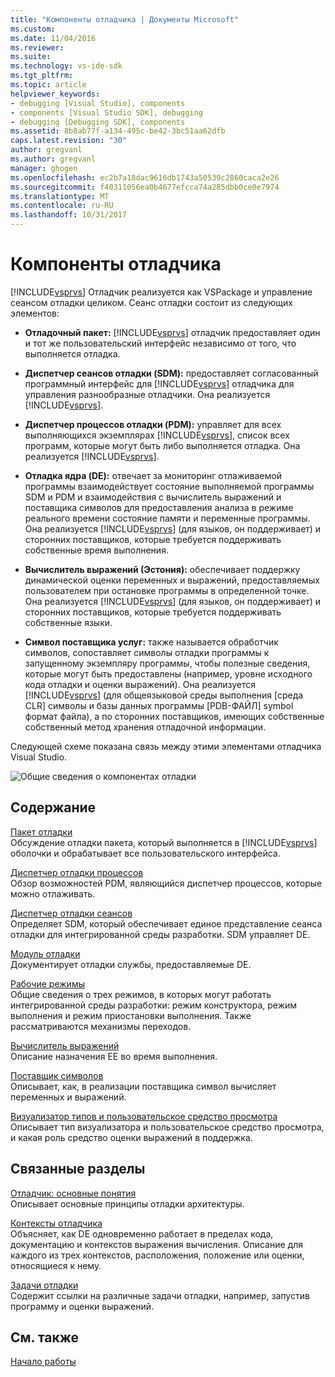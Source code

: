 ```yaml
---
title: "Компоненты отладчика | Документы Microsoft"
ms.custom: 
ms.date: 11/04/2016
ms.reviewer: 
ms.suite: 
ms.technology: vs-ide-sdk
ms.tgt_pltfrm: 
ms.topic: article
helpviewer_keywords:
- debugging [Visual Studio], components
- components [Visual Studio SDK], debugging
- debugging [Debugging SDK], components
ms.assetid: 8b8ab77f-a134-495c-be42-3bc51aa62dfb
caps.latest.revision: "30"
author: gregvanl
ms.author: gregvanl
manager: ghogen
ms.openlocfilehash: ec2b7a18dac9616db1743a50539c2860caca2e26
ms.sourcegitcommit: f40311056ea0b4677efcca74a285dbb0ce0e7974
ms.translationtype: MT
ms.contentlocale: ru-RU
ms.lasthandoff: 10/31/2017
---
```

# <a name="debugger-components"></a>Компоненты отладчика
[!INCLUDE[vsprvs](../../code-quality/includes/vsprvs_md.md)] Отладчик реализуется как VSPackage и управление сеансом отладки целиком. Сеанс отладки состоит из следующих элементов:  
  
-   **Отладочный пакет:** [!INCLUDE[vsprvs](../../code-quality/includes/vsprvs_md.md)] отладчик предоставляет один и тот же пользовательский интерфейс независимо от того, что выполняется отладка.  
  
-   **Диспетчер сеансов отладки (SDM):** предоставляет согласованный программный интерфейс для [!INCLUDE[vsprvs](../../code-quality/includes/vsprvs_md.md)] отладчика для управления разнообразные отладчики. Она реализуется [!INCLUDE[vsprvs](../../code-quality/includes/vsprvs_md.md)].  
  
-   **Диспетчер процессов отладки (PDM):** управляет для всех выполняющихся экземплярах [!INCLUDE[vsprvs](../../code-quality/includes/vsprvs_md.md)], список всех программ, которые могут быть либо выполняется отладка. Она реализуется [!INCLUDE[vsprvs](../../code-quality/includes/vsprvs_md.md)].  
  
-   **Отладка ядра (DE):** отвечает за мониторинг отлаживаемой программы взаимодействует состояние выполняемой программы SDM и PDM и взаимодействия с вычислитель выражений и поставщика символов для предоставления анализа в режиме реального времени состояние памяти и переменные программы. Она реализуется [!INCLUDE[vsprvs](../../code-quality/includes/vsprvs_md.md)] (для языков, он поддерживает) и сторонних поставщиков, которые требуется поддерживать собственные время выполнения.  
  
-   **Вычислитель выражений (Эстония):** обеспечивает поддержку динамической оценки переменных и выражений, предоставляемых пользователем при остановке программы в определенной точке. Она реализуется [!INCLUDE[vsprvs](../../code-quality/includes/vsprvs_md.md)] (для языков, он поддерживает) и сторонних поставщиков, которые требуется поддерживать собственные языки.  
  
-   **Символ поставщика услуг:** также называется обработчик символов, сопоставляет символы отладки программы к запущенному экземпляру программы, чтобы полезные сведения, которые могут быть предоставлены (например, уровне исходного кода отладки и оценки выражений). Она реализуется [!INCLUDE[vsprvs](../../code-quality/includes/vsprvs_md.md)] (для общеязыковой среды выполнения [среда CLR] символы и базы данных программы [PDB-ФАЙЛ] symbol формат файла), а по сторонних поставщиков, имеющих собственные собственный метод хранения отладочной информации.  
  
 Следующей схеме показана связь между этими элементами отладчика Visual Studio.  
  
 ![Общие сведения о компонентах отладки](../../extensibility/debugger/media/dbugcompovrview.gif "DBugCompOvrview")  
  
## <a name="in-this-section"></a>Содержание  
 [Пакет отладки](../../extensibility/debugger/debug-package.md)  
 Обсуждение отладки пакета, который выполняется в [!INCLUDE[vsprvs](../../code-quality/includes/vsprvs_md.md)] оболочки и обрабатывает все пользовательского интерфейса.  
  
 [Диспетчер отладки процессов](../../extensibility/debugger/process-debug-manager.md)  
 Обзор возможностей PDM, являющийся диспетчер процессов, которые можно отлаживать.  
  
 [Диспетчер отладки сеансов](../../extensibility/debugger/session-debug-manager.md)  
 Определяет SDM, который обеспечивает единое представление сеанса отладки для интегрированной среды разработки. SDM управляет DE.  
  
 [Модуль отладки](../../extensibility/debugger/debug-engine.md)  
 Документирует отладки службы, предоставляемые DE.  
  
 [Рабочие режимы](../../extensibility/debugger/operational-modes.md)  
 Общие сведения о трех режимов, в которых могут работать интегрированной среды разработки: режим конструктора, режим выполнения и режим приостановки выполнения. Также рассматриваются механизмы переходов.  
  
 [Вычислитель выражений](../../extensibility/debugger/expression-evaluator.md)  
 Описание назначения EE во время выполнения.  
  
 [Поставщик символов](../../extensibility/debugger/symbol-provider.md)  
 Описывает, как, в реализации поставщика символ вычисляет переменных и выражений.  
  
 [Визуализатор типов и пользовательское средство просмотра](../../extensibility/debugger/type-visualizer-and-custom-viewer.md)  
 Описывает тип визуализатора и пользовательское средство просмотра, и какая роль средство оценки выражений в поддержка.  
  
## <a name="related-sections"></a>Связанные разделы  
 [Отладчик: основные понятия](../../extensibility/debugger/debugger-concepts.md)  
 Описывает основные принципы отладки архитектуры.  
  
 [Контексты отладчика](../../extensibility/debugger/debugger-contexts.md)  
 Объясняет, как DE одновременно работает в пределах кода, документацию и контекстов выражения вычисления. Описание для каждого из трех контекстов, расположения, положение или оценки, относящиеся к нему.  
  
 [Задачи отладки](../../extensibility/debugger/debugging-tasks.md)  
 Содержит ссылки на различные задачи отладки, например, запустив программу и оценки выражений.  
  
## <a name="see-also"></a>См. также  
 [Начало работы](../../extensibility/debugger/getting-started-with-debugger-extensibility.md)